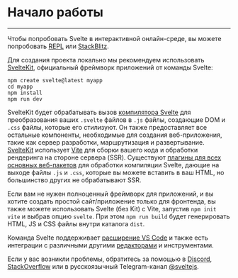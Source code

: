 # Начало работы
---

Чтобы попробовать Svelte в интерактивной онлайн-среде, вы можете попробовать [REPL](https://svelte.dev/repl) или [StackBlitz](https://node.new/svelte).

Для создания проекта локально мы рекомендуем использовать [SvelteKit](https://kit.svelte.dev/), официальный фреймворк приложений от команды Svelte:
```
npm create svelte@latest myapp
cd myapp
npm install
npm run dev
```

SvelteKit будет обрабатывать вызов [компилятора Svelte](https://www.npmjs.com/package/svelte) для преобразования ваших `.svelte` файлов в `.js` файлы, создающие DOM и `.css` файлы, которые его стилизуют. Он также предоставляет все остальные компоненты, необходимые для создания веб-приложения, такие как сервер разработки, маршрутизация и развертывание. [SvelteKit](https://kit.svelte.dev/) использует [Vite](https://vitejs.dev/) для сборки вашего кода и обработки рендеринга на стороне сервера (SSR). Существуют [плагины для всех основных веб-пакетов](https://sveltesociety.dev/tools#bundling) для обработки компиляции Svelte, дающие на выходе файлы `.js` и `.css`, которые вы можете вставить в ваш HTML, но большинство других не обрабатывают SSR.

Если вам не нужен полноценный фреймворк для приложений, и вы хотите создать простой сайт/приложение только для фронтенда, вы также можете использовать Svelte (без Kit) с Vite, запустив `npm init vite` и выбрав опцию `svelte`. При этом `npm run build` будет генерировать HTML, JS и CSS файлы внутри каталога `dist`. 

Команда Svelte поддерживает [расширение VS Code](https://marketplace.visualstudio.com/items?itemName=svelte.svelte-vscode) и также есть интеграции с различными другими  [редакторами](https://sveltesociety.dev/tools#editor-support) и инструментами.

Если у вас возникли проблемы, обратитесь за помощью в [Discord](https://svelte.dev/chat), [StackOverflow](https://stackoverflow.com/questions/tagged/svelte) или в русскоязычный Telegram-канал [@sveltejs](https://t.me/sveltejs).
